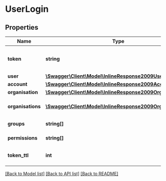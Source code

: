 # UserLogin

## Properties
Name | Type | Description | Notes
------------ | ------------- | ------------- | -------------
**token** | **string** | Authentication token to use in X-Auth-Token | 
**user** | [**\Swagger\Client\Model\InlineResponse2009User**](InlineResponse2009User.md) |  | [optional] 
**account** | [**\Swagger\Client\Model\InlineResponse2009Account**](InlineResponse2009Account.md) |  | [optional] 
**organisation** | [**\Swagger\Client\Model\InlineResponse2009Organisation**](InlineResponse2009Organisation.md) |  | [optional] 
**organisations** | [**\Swagger\Client\Model\InlineResponse2009Organisations[]**](InlineResponse2009Organisations.md) | List of organisations for user | 
**groups** | **string[]** | List user groups | 
**permissions** | **string[]** | List user permissions | 
**token_ttl** | **int** | Token time-to-live in minutes | 

[[Back to Model list]](../README.md#documentation-for-models) [[Back to API list]](../README.md#documentation-for-api-endpoints) [[Back to README]](../README.md)


